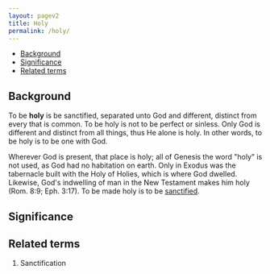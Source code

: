 ```yaml
---
layout: pagev2
title: Holy
permalink: /holy/
---
```

- [Background](#background)
- [Significance](#significance)
- [Related terms](#related-terms)

## Background

To be **holy** is be sanctified, separated unto God and different, distinct from every that is common. To be holy is not to be perfect or sinless. Only God is different and distinct from all things, thus He alone is holy. In other words, to be holy is to be one with God.

Wherever God is present, that place is holy; all of Genesis the word "holy" is not used, as God had no habitation on earth. Only in Exodus was the tabernacle built with the Holy of Holies, which is where God dwelled. Likewise, God's indwelling of man in the New Testament makes him holy (Rom. 8:9; Eph. 3:17). To be made holy is to be [sanctified](../sanctification).

## Significance

## Related terms

1. Sanctification